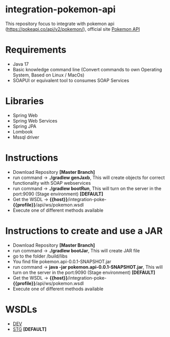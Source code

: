 # integration-pokemon-api
This repository focus to integrate with pokemon api (https://pokeapi.co/api/v2/pokemon/), official site [Pokemon API](https://pokeapi.co/)

# Requirements
- Java 17
- Basic knowledge command line (Convert commands to own Operating System, Based on Linux / MacOs)
- SOAPUI or equivalent tool to consumes SOAP Services

# Libraries
- Spring Web
- Spring Web Services
- Spring JPA
- Lombook
- Mssql driver

# Instructions
- Download Repository **[Master Branch]**
- run command -> **./gradlew genJaxb**, This will create objects for correct functionality with SOAP webservices
- run command -> **./gradlew bootRun**, This will turn on the server in the port:9090 (Stage environment) **[DEFAULT]**
- Get the WSDL -> **{{host}}**/integration-poke-**{{profile}}**/api/ws/pokemon.wsdl
- Execute one of different methods available

# Instructions to create and use a JAR
- Download Repository **[Master Branch]**
- run command -> **./gradlew bootJar**, This will create JAR file
- go to the folder /build/libs
- You find file pokemon.api-0.0.1-SNAPSHOT.jar
- run command -> **java -jar pokemon.api-0.0.1-SNAPSHOT.jar**, This will turn on the server in the port:9090 (Stage environment) **[DEFAULT]**
- Get the WSDL -> **{{host}}**/integration-poke-**{{profile}}**/api/ws/pokemon.wsdl
- Execute one of different methods available


# WSDLs
- [DEV](http://localhost:8080/integration-poke-dev/api/ws/pokemon.wsdl)
- [STG](http://localhost:9090/integration-poke-stg/api/ws/pokemon.wsdl) **[DEFAULT]**
